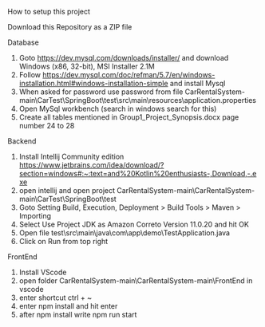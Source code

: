 How to setup this project


Download this Repository as a ZIP file

Database
1. Goto https://dev.mysql.com/downloads/installer/ and download  Windows (x86, 32-bit), MSI Installer 2.1M
2. Follow https://dev.mysql.com/doc/refman/5.7/en/windows-installation.html#windows-installation-simple and install Mysql
3. When asked for password use password from file CarRentalSystem-main\CarTest\SpringBoot\test\src\main\resources\application.properties
4. Open MySql workbench (search in windows search for this)
4. Create all tables mentioned in Group1_Project_Synopsis.docx page number 24 to 28

Backend
1. Install Intellij Community edition https://www.jetbrains.com/idea/download/?section=windows#:~:text=and%20Kotlin%20enthusiasts-,Download,-.exe
2. open intellij and open project CarRentalSystem-main\CarRentalSystem-main\CarTest\SpringBoot\test
3. Goto Setting Build, Execution, Deployment > Build Tools > Maven > Importing
4. Select Use Project JDK as Amazon Correto Version 11.0.20 and hit OK
5. Open file test\src\main\java\com\app\demo\TestApplication.java
6. Click on Run from top right	

FrontEnd
1. Install VScode 
2. open folder CarRentalSystem-main\CarRentalSystem-main\FrontEnd in vscode
3. enter shortcut ctrl + ~
4. enter npm install and hit enter
5. after npm install write npm run start






